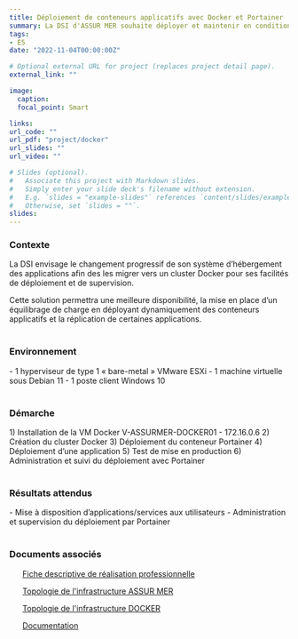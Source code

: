 ```yaml
---
title: Déploiement de conteneurs applicatifs avec Docker et Portainer
summary: La DSI d'ASSUR MER souhaite déployer et maintenir en condition opérationnelle certains service comme les serveurs de web ou de bases de données tous en assurant le suivi du déploiement avec Portainer.
tags:
- E5
date: "2022-11-04T00:00:00Z"

# Optional external URL for project (replaces project detail page).
external_link: ""

image:
  caption: 
  focal_point: Smart

links:
url_code: ""
url_pdf: "project/docker"
url_slides: ""
url_video: ""

# Slides (optional).
#   Associate this project with Markdown slides.
#   Simply enter your slide deck's filename without extension.
#   E.g. `slides = "example-slides"` references `content/slides/example-slides.md`.
#   Otherwise, set `slides = ""`.
slides:
---
```


<h3>Contexte</h3>
La DSI envisage le changement progressif de son système d’hébergement des applications afin des les migrer vers un cluster Docker pour ses facilités de déploiement et de supervision.

Cette solution permettra une meilleure disponibilité, la mise en place d’un équilibrage de charge en déployant dynamiquement des conteneurs applicatifs et la réplication de certaines applications.
<br>
<br>
<h3>Environnement</h3>
- 1 hyperviseur de type 1 « bare-metal » VMware ESXi
- 1 machine virtuelle sous Debian 11
- 1 poste client Windows 10

<br>
<br>
<h3>Démarche</h3>
1)	Installation de la VM Docker V-ASSURMER-DOCKER01 - 172.16.0.6
2)	Création du cluster Docker
3)	Déploiement du conteneur Portainer
4)	Déploiement d’une application
5)	Test de mise en production
6)	Administration et suivi du déploiement avec Portainer
<br>
<br>
<h3>Résultats attendus</h3>
- Mise à disposition d’applications/services aux utilisateurs
- Administration et supervision du déploiement par Portainer
<br>
<br>
<h3>Documents associés</h3>
<ul><a href="E5-DOCKER.pdf">Fiche descriptive de réalisation professionnelle</a></ul>
<ul><a href="topologie_assurmer.pdf">Topologie de l'infrastructure ASSUR MER</a></ul>
<ul><a href="topologie_docker.pdf">Topologie de l'infrastructure DOCKER</a></ul>
<ul><a href="doc_e5_docker.pdf">Documentation</a></ul>

